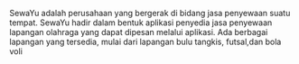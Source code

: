 SewaYu adalah perusahaan yang bergerak di bidang jasa penyewaan suatu tempat.
SewaYu hadir dalam bentuk aplikasi penyedia jasa penyewaan lapangan olahraga
yang dapat dipesan melalui aplikasi. Ada berbagai lapangan yang tersedia, mulai dari
lapangan bulu tangkis, futsal,dan bola voli
